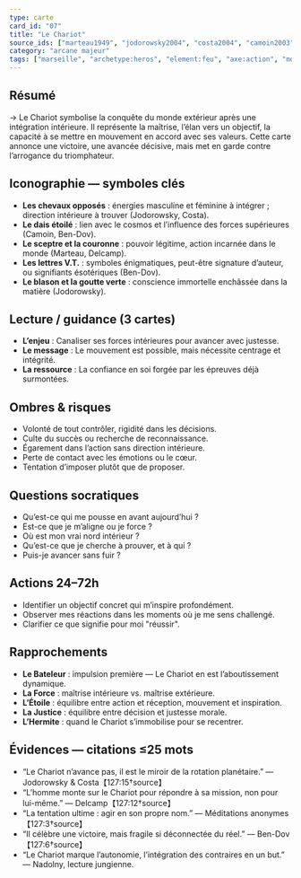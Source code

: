 ```yaml
---
type: carte
card_id: "07"
title: "Le Chariot"
source_ids: ["marteau1949", "jodorowsky2004", "costa2004", "camoin2003", "bendov2017", "delcamp1996", "nadolny2020", "jung1934", "meditationsanon", "tarotjourney"]
category: "arcane majeur"
tags: ["marseille", "archetype:heros", "element:feu", "axe:action", "motcle:victoire"]
---
```


## Résumé
→ Le Chariot symbolise la conquête du monde extérieur après une intégration intérieure. Il représente la maîtrise, l’élan vers un objectif, la capacité à se mettre en mouvement en accord avec ses valeurs. Cette carte annonce une victoire, une avancée décisive, mais met en garde contre l’arrogance du triomphateur.

## Iconographie — symboles clés
- **Les chevaux opposés** : énergies masculine et féminine à intégrer ; direction intérieure à trouver (Jodorowsky, Costa).
- **Le dais étoilé** : lien avec le cosmos et l’influence des forces supérieures (Camoin, Ben-Dov).
- **Le sceptre et la couronne** : pouvoir légitime, action incarnée dans le monde (Marteau, Delcamp).
- **Les lettres V.T.** : symboles énigmatiques, peut-être signature d’auteur, ou signifiants ésotériques (Ben-Dov).
- **Le blason et la goutte verte** : conscience immortelle enchâssée dans la matière (Jodorowsky).

## Lecture / guidance (3 cartes)
- **L’enjeu** : Canaliser ses forces intérieures pour avancer avec justesse.
- **Le message** : Le mouvement est possible, mais nécessite centrage et intégrité.
- **La ressource** : La confiance en soi forgée par les épreuves déjà surmontées.

## Ombres & risques
- Volonté de tout contrôler, rigidité dans les décisions.
- Culte du succès ou recherche de reconnaissance.
- Égarement dans l’action sans direction intérieure.
- Perte de contact avec les émotions ou le cœur.
- Tentation d’imposer plutôt que de proposer.

## Questions socratiques
- Qu’est-ce qui me pousse en avant aujourd’hui ?
- Est-ce que je m’aligne ou je force ?
- Où est mon vrai nord intérieur ?
- Qu’est-ce que je cherche à prouver, et à qui ?
- Puis-je avancer sans fuir ?

## Actions 24–72h
- Identifier un objectif concret qui m’inspire profondément.
- Observer mes réactions dans les moments où je me sens challengé.
- Clarifier ce que signifie pour moi "réussir".

## Rapprochements
- **Le Bateleur** : impulsion première — Le Chariot en est l’aboutissement dynamique.
- **La Force** : maîtrise intérieure vs. maîtrise extérieure.
- **L’Étoile** : équilibre entre action et réception, mouvement et inspiration.
- **La Justice** : équilibre entre décision et justesse morale.
- **L’Hermite** : quand le Chariot s’immobilise pour se recentrer.

## Évidences — citations ≤25 mots
- “Le Chariot n’avance pas, il est le miroir de la rotation planétaire.” — Jodorowsky & Costa【127:15†source】
- “L’homme monte sur le Chariot pour répondre à sa mission, non pour lui-même.” — Delcamp【127:12†source】
- “La tentation ultime : agir en son propre nom.” — Méditations anonymes【127:3†source】
- “Il célèbre une victoire, mais fragile si déconnectée du réel.” — Ben-Dov【127:6†source】
- “Le Chariot marque l’autonomie, l’intégration des contraires en un but.” — Nadolny, lecture jungienne.